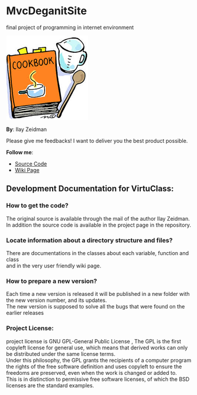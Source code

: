 MvcDeganitSite
==============

final project of programming in internet environment

![Project](https://github.com/ilayze/MvcDeganitSite/raw/FirstVersion/Documents/wikiLogo.jpg)

__By__: 
Ilay Zeidman

Please give me feedbacks! I want to deliver you the best product possible.

__Follow me__:

- [Source Code](https://github.com/ilayze/MvcDeganitSite/tree/FirstVersion/MvcDeganitSite)
- [Wiki Page](https://github.com/ilayze/MvcDeganitSite/wiki) 
 

## Development Documentation for VirtuClass:  

### How to get the code? 
The original source is available through the mail of the author Ilay Zeidman. 
In addition the source code is available in the project page in the repository.

### Locate information about a directory structure and files?  
There are documentations in the classes about each variable, function and class  
and in the very user friendly wiki page. 

### How to prepare a new version?  
Each time a new version is released it will be published in a new folder with the new version number, and its updates.  
The new version is supposed to solve all the bugs that were found on the earlier releases

### Project License:
project license is GNU GPL-General Public License , The GPL is the first copyleft license for general use, which means that derived works can only be distributed under the same license terms.  
Under this philosophy, the GPL grants the recipients of a computer program the rights of the free software definition and uses copyleft to ensure the freedoms are preserved, even when the work is changed or added to.  
This is in distinction to permissive free software licenses, of which the BSD licenses are the standard examples.  
